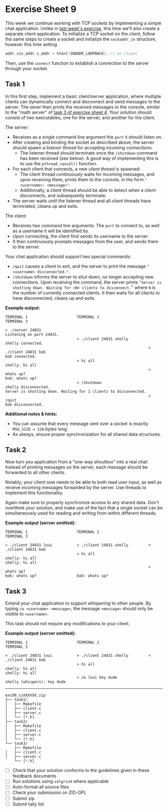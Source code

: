 # Exercise Sheet 9

This week we continue working with TCP sockets by implementing a simple chat application.
Unlike in [last week's exercise](../exercise08/README.md), this time we'll also create a separate client application.
To initialize a TCP socket on the client, follow the same steps to create a socket and initialize the `sockaddr_in` structure, however this time setting

```c
addr.sin_addr.s_addr = htonl(INADDR_LOOPBACK); // on client
```

Then, use the `connect` function to establish a connection to the server through your socket.

## Task 1

In this first step, implement a basic client/server application, where multiple clients can dynamically connect and disconnect and send messages to the server.
The sever then prints the received messages to the console, similar to the "math server" of [task 3 of exercise sheet 4](../exercise04/README.md#Task-3).
Your solution should consist of two executables, one for the server, and another for the client.

The server:

- Receives as a single command line argument the `port` it should listen on.
- After creating and binding the socket as described above, the server should spawn a _listener thread_ for accepting incoming connections.
  - The listener thread should terminate once the `/shutdown` command has been received (see below).
    A good way of implementing this is to use the `pthread_cancel()` function.
- For each client that connects, a new _client thread_ is spawned:
  - The client thread continuously waits for incoming messages, and upon receiving them, prints them to the console, in the form `"<username>: <message>"`.
  - Additionally, a client thread should be able to detect when a client disconnects, and subsequently terminate.
- The server waits until the listener thread and all client threads have terminated, cleans up and exits.

The client:

- Receives two command line arguments: The `port` to connect to, as well as a username it will be identified by.
- Upon connecting, the client first sends its username to the server.
- It then continuously prompts messages from the user, and sends them to the server.

Your chat application should support two special commands:

- `/quit` causes a client to exit, and the server to print the message `"<username> disconnected."`.
- `/shutdown` informs the server to shut down, no longer accepting new connections.
  Upon receiving the command, the server prints `"Server is shutting down. Waiting for <N> clients to disconnect.`" where `N` is the number of currently connected clients.
  It then waits for all clients to have disconnected, cleans up and exits.

**Example output:**

```
TERMINAL 1                      TERMINAL 2                      TERMINAL 3

> ./server 24831
Listening on port 24831.
                                > ./client 24831 shelly
shelly connected.
                                                                > ./client 24831 bob
bob connected.
                                > hi all
shelly: hi all
                                                                > whats up?
bob: whats up?
                                > /shutdown
shelly disconnected.
Server is shutting down. Waiting for 1 clients to disconnected.
                                                                > /quit
bob disconnected.
```

**Additional notes & hints:**

- You can assume that every message sent over a socket is exactly `MSG_SIZE = 128` bytes long.
- As always, ensure proper synchronization for all shared data structures.

## Task 2

Now turn you application from a "one-way shoutbox" into a real chat: Instead of printing messages on the server, each message should be forwarded to all other clients.

Notably, your client now needs to be able to both read user input, as well as receive incoming messages forwarded by the server.
Use threads to implement this functionality.

Again make sure to properly synchronize access to any shared data.
Don't overthink your solution, and make use of the fact that a single socket can be simultaneously used for reading and writing from within different threads.

**Example output (server omitted):**

```
TERMINAL 1                      TERMINAL 2                      TERMINAL 3

> ./client 24831 loui           > ./client 24831 shelly         > ./client 24831 bob
                                > hi all
shelly: hi all                                                  shelly: hi all
                                                                > whats up?
bob: whats up?                  bob: whats up?
```

## Task 3

Extend your chat application to support _whispering_ to other people.
By typing `/w <username> <message>`, the message `<message>` should only be visible to `<username>`.

This task should not require any modifications to your client.

**Example output (server omitted):**

```
TERMINAL 1                      TERMINAL 2                      TERMINAL 3

> ./client 24831 loui           > ./client 24831 shelly         > ./client 24831 bob
                                > hi all
shelly: hi all                                                  shelly: hi all
                                > /w loui hey dude
shelly (whispers): hey dude
```

---

```
exc09_csXXXXXX.zip
├── task1/
│   ├── Makefile
│   ├── client.c
│   ├── server.c
│   └── [*.h]
├── task2/
│   ├── Makefile
│   ├── client.c
│   ├── server.c
│   └── [*.h]
└── task3/
    ├── Makefile
│   ├── client.c
│   ├── server.c
    └── [*.h]
```

- [ ] Check that your solution conforms to the guidelines given in these feedback documents
- [ ] Run solutions using `valgrind` where applicable
- [ ] Auto-format all source files
- [ ] Check your submission on ZID-GPL
- [ ] Submit zip
- [ ] Submit tally list
